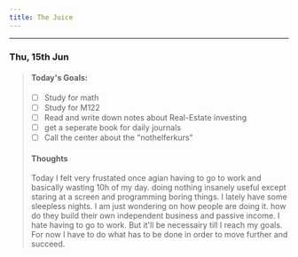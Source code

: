 ```yaml
---
title: The Juice
---
```

-----------------
### Thu, 15th Jun
> #### Today's Goals:
> - [ ] Study for math
> - [ ] Study for M122
> - [ ] Read and write down notes about Real-Estate investing
> - [ ] get a seperate book for daily journals
> - [ ] Call the center about the "nothelferkurs" 
> #### Thoughts 
> Today I felt very frustated once agian having to go to work and basically wasting 10h of my day. doing nothing insanely useful except staring at a screen and programming boring things. I lately have some sleepless nights. I am just wondering on how people are doing it. how do they build their own independent business and passive income. I hate having to go to work. But it'll be necessairy till I reach my goals. For now I have to do what has to be done in order to move further and succeed.
